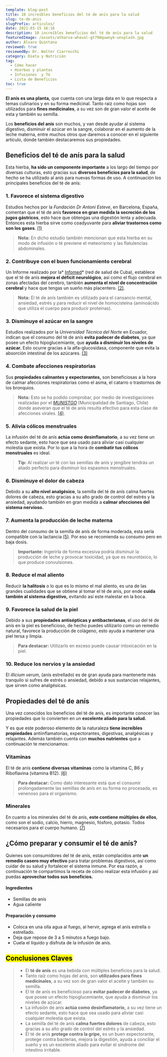```yaml
---
template: blog-post
title: 10 increíbles beneficios del té de anís para la salud
slug: te-de-anis
slugPrefix: articulos/
date: 2021-03-15 16:16
description: 10 increíbles beneficios del té de anís para la salud
featuredImage: /assets/atharva-whaval-gt798quwnyk-unsplash.jpg
author: Álvaro Quintana
reviewed: true
reviewedBy: Dr. Walter Ciarrocchi
category: Dieta y Nutrición
tag:
  - Cómo hacer
  - Hierbas y plantas
  - Infusiones  y Té
  - Lista de Beneficios
toc: true
---
```

<!--StartFragment-->

**El anís es una planta,** que cuenta con una larga data en lo que respecta a temas culinarios y en su forma medicinal. Tanto raíz como hojas son utilizados para **fines medicinales**, a su vez son de gran valor el aceite de esta y también su semilla.

Los **beneficios del anís** son muchos, y van desde ayudar al sistema digestivo, disminuir el azúcar en la sangre, colaborar en el aumento de la leche materna, entre muchos otros que daremos a conocer en el siguiente artículo, donde también destacaremos sus propiedades.

## Beneficios del té de anís para la salud

Esta hierba, **ha sido un componente importante** a los largo del tiempo por diversas culturas, esto gracias sus **diversos beneficios para la salud**, de hecho se ha utilizado al anís para nuevas formas de uso. A continuación los principales beneficios del té de anís:

### 1. Favorece el sistema digestivo

Estudios hechos por la *Fundación Dr Antoni Esteve*, en Barcelona, España, comentan que el té de anís **favorece en gran medida la secreción de los jugos gástricos**, esto hace que obtengas una digestión lenta y adecuada. Entonces esta hierba sirve como coadyuvante para **aliviar trastornos como son los gases**. [(1)](https://webcache.googleusercontent.com/search?q=cache:8AQreYzCZAYJ:https://www.raco.cat/index.php/QuadernsFDAE/article/download/254919/341900+&cd=1&hl=es&ct=clnk&gl=ve&client=firefox-b-d)

> **Nota:** En dicho estudio también mencionan que esta hierba en su modo de infusión o té previene el meteorismo y las flatulencias abdominales.

### 2. Contribuye con el buen funcionamiento cerebral

Un Informe realizado por la* [Infomed](http://www.infomed.cu/)* (red de salud de Cuba), establece que el té de anís **mejora el déficit neurológico**, así como el flujo cerebral en zonas afectadas del cerebro, también **aumenta el nivel de concentración cerebral** y hace que tengas un sueño más placentero. [(2)](http://www.sld.cu/galerias/pdf/sitios/williamsoler/puesta_al_dia_1_2_3_4_5.pdf).

> **Nota:** El té de anís también es utilizado para el cansancio mental, ansiedad, estrés y para reducir el nivel de homocisteína (aminoácido que utiliza el cuerpo para producir proteínas).

### 3. Disminuye el azúcar en la sangre

Estudios realizados por la *Universidad Técnica del Norte* en Ecuador, indican que el consumo del té de anís **evita padecer de diabetes**, ya que posee un efecto hipoglucemiante, que **ayuda a disminuir los niveles de azúcar.** Esto ocurre gracias a la alfa-glucosidasa, componente que evita la absorción intestinal de los azúcares. [(3)](https://webcache.googleusercontent.com/search?q=cache:mk4qEp2fNUYJ:https://core.ac.uk/download/pdf/200323004.pdf+&cd=16&hl=es&ct=clnk&gl=ve&client=firefox-b-d#24)

### 4. Combate afecciones respiratorias

Sus **propiedades calmantes y expectorantes,** son beneficiosas a la hora de calmar afecciones respiratorias como el asma, el catarro o trastornos de los bronquios.

> **Nota:** Esto se ha podido comprobar, por medio de investigaciones realizadas por el *[MUNISTGO](https://www.munistgo.cl/)* (Municipalidad de Santiago, Chile) donde aseveran que el té de anís resulta efectivo para esta clase de afecciones virales. [(4)](http://www.munistgo.info/medioambiente/wp-content/uploads/2016/10/Plantas-Medicinales-en-el-Huerto.pdf).

### 5. Alivia cólicos menstruales

La infusión del té de anís **actúa como desinflamatorio**, a su vez tiene un efecto sedante, esto hace que sea usado para aliviar casi cualquier molestia que exista. Por lo que a la hora de **combatir tus cólicos menstruales** es ideal.

> **Tip:** Al realizar un té con las semillas de anís y jengibre tendrás un aliado perfecto para disminuir los espasmos menstruales.

### 6. Disminuye el dolor de cabeza

Debido a su **alto nivel analgésico**, la semilla del té de anís calma fuertes dolores de cabeza, esto gracias a su alto grado de control del estrés y la ansiedad, ayudando también en gran medida a **calmar afecciones del sistema nervioso.**

### 7. Aumenta la producción de leche materna

Dentro del consumo de la semilla de anís de forma moderada, esta sería compatible con la lactancia [(5)](https://www.lesmums.net/infusiones-y-lactancia-materna/). Por eso se recomienda su consumo pero en baja dosis.

> **Importante:** Ingerirla de forma excesiva podría disminuir la producción de leche y provocar toxicidad, ya que es neurotóxico, lo que produce convulsiones.

### 8. Reduce el mal aliento

Reducir **la halitosis** o lo que es lo mismo el mal aliento, es una de las grandes cualidades que se obtiene al tomar el té de anís, por ende **cuida también al sistema digestivo,** evitando así este malestar en la boca.[](https://www.aromasdete.com/es/noticias/infusiones/31-todo-lo-que-debes-saber-sobre-el-anis-variedad-beneficios-y-usos)

### 9. Favorece la salud de la piel

Debido a sus **propiedades antisépticas y antibacterianas**, el uso del té de anís en la piel es beneficioso, de hecho puedes utilizarlo como un remedio natural, favorece la producción de colágeno, esto ayuda a mantener una piel tersa y limpia.

> **Para destacar:** Utilizarlo en exceso puede causar intoxicación en la piel.

### 10. Reduce los nervios y la ansiedad

El *illicium verum*, (anís estrellado) es de gran ayuda para mantenerte más tranquilo si sufres de estrés o ansiedad, debido a sus sustancias relajantes, que sirven como analgésicas.

## Propiedades del té de anís

Una vez conocidos los beneficios del té de anís, es importante conocer las propiedades que lo convierten en un **excelente aliado para la salud.** 

Y es que este poderoso elemento de la naturaleza **tiene increíbles propiedades** antiinflamatorias, expectorantes, digestivas, analgésicas  y relajantes. Además también cuenta con **muchos nutrientes** que a continuación te mencionamos:

### Vitaminas

El té de anís **contiene diversas vitaminas** como la vitamina C, B6 y Riboflavina (vitamina B12). [(6)](https://www.vegaffinity.com/comunidad/alimento/semillas-de-anis-beneficios-informacion-nutricional--f476)

> **Para destacar:** Como dato interesante está que el consumir prolongadamente las semillas de anís en su forma no procesada, es venenoso para el organismo.

### Minerales

En cuanto a los minerales del té de anís, **este contiene múltiples de ellos**, como son el sodio, calcio, hierro, magnesio, fósforo, potasio. Todos necesarios para el cuerpo humano. [(7)](https://www.vegaffinity.com/comunidad/alimento/semillas-de-anis-beneficios-informacion-nutricional--f476)

## ¿Cómo preparar y consumir el té de anís?

Quienes son consumidores del té de anís, están complacidos ante **un remedio casero muy efectivo** para tratar problemas digestivos, así como cuidar de su salud y fortalecer el sistema inmune. Por esa razón, a continuación te compartimos la receta de cómo realizar esta infusión y así puedas **aprovechar todos sus beneficios.**

#### Ingredientes

* Semillas de anís
* Agua caliente

#### Preparación y consumo

* Coloca en una olla agua al fuego, al hervir, agrega el anís estrella o estrellado.
* Deja que repose de 3 a 5 minutos a fuego bajo.
* Cuela el líquido y disfruta de la infusión de anís.

## <mark>Conclusiones Claves</mark>

> * El **té de anís** es una bebida con múltiples beneficios para la salud.
> * Tanto raíz como hojas del anís, son **utilizados para fines medicinales**, a su vez son de gran valor el aceite y también su semilla.
> * El té de anís es beneficioso para **evitar padecer de diabetes**, ya que posee un efecto hipoglucemiante, que ayuda a disminuir los niveles de azúcar.
> * La infusión de anís **actúa como desinflamatorio,** a su vez tiene un efecto sedante, esto hace que sea usado para aliviar casi cualquier molestia que exista.
> * La semilla del té de anís **calma fuertes dolores** de cabeza, esto gracias a su alto grado de control del estrés y la ansiedad.
> * El té de anís **protege contra la gripe,** es un buen expectorante, protege contra bacterias, mejora la digestión, ayuda a conciliar el sueño y es un excelente aliado para evitar el síndrome del intestino irritable.

<!--EndFragment-->